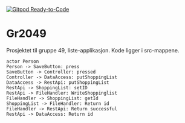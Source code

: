 [![Gitpod Ready-to-Code](https://img.shields.io/badge/Gitpod-Ready--to--Code-purple?logo=gitpod)](https://gitpod.idi.ntnu.no/#https://gitlab.stud.idi.ntnu.no/it1901/groups-2020/gr2049/gr2049.git)

# Gr2049

Prosjektet til gruppe 49, liste-applikasjon. 
Kode ligger i src-mappene.



```plantuml
actor Person
Person -> SaveButton: press
SaveButton -> Controller: pressed
Controller -> DataAccess: putShoppingList
DataAccess -> RestApi: putShoppingList
RestApi -> ShoppingList: setID
RestApi -> FileHandler: WriteShoppinglist
FileHandler -> ShoppingList: getId
ShoppingList -> FileHandler: Return id
FileHandler -> RestApi: Return successful
RestApi -> DataAccess: Return id
```


